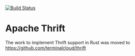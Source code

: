 [![Build Status](https://travis-ci.org/maximg/thrift.svg?branch=dev-rust-thrift)](https://travis-ci.org/maximg/thrift)

Apache Thrift
=============

The work to implement Thrift support in Rust was moved to https://github.com/terminalcloud/thrift

